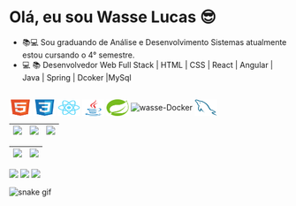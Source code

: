 # Olá, eu sou Wasse Lucas 😎
- 📚💻 Sou graduando de Análise e Desenvolvimento Sistemas atualmente estou cursando o 4° semestre.
- 💻 📚 Desenvolvedor Web Full Stack | HTML | CSS | React | Angular | Java | Spring | Dcoker |MySql


<div style="display: inline_block" ><br>
  <img align="center" alt="wasse-HTML" height="30" width="40" src="https://raw.githubusercontent.com/devicons/devicon/master/icons/html5/html5-original.svg">
  <img align="center" alt="wasse-CSS" height="30" width="40" src="https://raw.githubusercontent.com/devicons/devicon/master/icons/css3/css3-original.svg">
  <img align="center" alt="wasse-React" height="30" width="40" src="https://raw.githubusercontent.com/devicons/devicon/master/icons/react/react-original.svg">  
  <img align="center" alt="wasse-java" height="30" width="40" src="https://raw.githubusercontent.com/devicons/devicon/master/icons/java/java-original.svg">
    <img align="center" alt="wasse-java" height="30" width="40" src="https://raw.githubusercontent.com/devicons/devicon/master/icons/spring/spring-original.svg">
  <img align="center" alt="wasse-Docker" height="30" width="40" src="https://cdn.jsdelivr.net/gh/devicons/devicon/icons/docker/docker-original-wordmark.svg">

  <img align="center" alt="wasse-java" height="30" width="40" src="https://raw.githubusercontent.com/devicons/devicon/master/icons/mysql/mysql-original.svg">
</div>


| ![](http://github-profile-summary-cards.vercel.app/api/cards/stats?username=wasselucasjp&theme=nord_dark) | ![](http://github-profile-summary-cards.vercel.app/api/cards/repos-per-language?username=wasselucasjpk&hide=Html&theme=nord_dark) | ![](http://github-profile-summary-cards.vercel.app/api/cards/most-commit-language?username=wasselucasjp&theme=nord_dark) |
| :-: | :-: | :-: |

| ![](http://github-profile-summary-cards.vercel.app/api/cards/profile-details?username=wasselucasjp&theme=nord_dark) | ![](https://github-readme-streak-stats.herokuapp.com/?user=wasselucasjp&hide_border=true&date_format=M%20j%5B%2C%20Y%5D&background=2D3742&stroke=2D3742&ring=6bbbca&fire=6bbbca&currStreakNum=fff&sideNums=6bbbca&currStreakLabel=6bbbca&sideLabels=fff&dates=fff) |
| :-: | :-: |

  
<div>
  <a href="https://www.linkedin.com/in/wasse-lucas/" target="_blank"><img src="https://img.shields.io/badge/-LinkedIn-%230077B5?style=for-the-badge&logo=linkedin&logoColor=white" target="_blank"></a>
  <a href="https://www.instagram.com/wasselucas/" target="_blank"><img src="https://img.shields.io/badge/-Instagram-%23E4405F?style=for-the-badge&logo=instagram&logoColor=white" target="_blank"></a>
  <a href = "mailto:wasselucas.dev@gmail.com"><img src="https://img.shields.io/badge/-Gmail-%23333?style=for-the-badge&logo=gmail&logoColor=white" target="_blank"></a>
</div>

  ![snake gif](https://github.com/WasseLucasjp/wasselucasjp/blob/output/github-contribution-grid-snake.svg)

